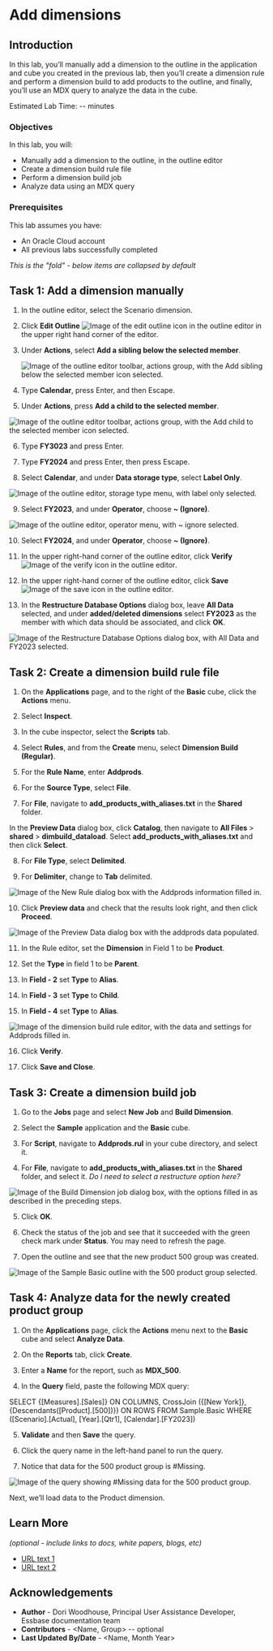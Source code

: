 # Add dimensions

## Introduction

In this lab, you’ll manually add a dimension to the outline in the application and cube you created in the previous lab, then you’ll create a dimension rule and perform a dimension build to add products to the outline, and finally, you’ll use an MDX query to analyze the data in the cube.

Estimated Lab Time: -- minutes

### Objectives

In this lab, you will:
* Manually add a dimension to the outline, in the outline editor
* Create a dimension build rule file
* Perform a dimension build job
* Analyze data using an MDX query

### Prerequisites

This lab assumes you have:

* An Oracle Cloud account
* All previous labs successfully completed

*This is the "fold" - below items are collapsed by default*

## Task 1: Add a dimension manually

1. In the outline editor, select the Scenario dimension.

2. Click **Edit Outline** ![Image of the edit outline icon in the outline editor](images/icon-edit-outline.png) in the upper right hand corner of the editor.

3. Under **Actions**, select **Add a sibling below the selected member**.

   ![Image of the outline editor toolbar, actions group, with the Add sibling below the selected member icon selected.](images/add-sibling.png)

4. Type **Calendar**, press Enter, and then Escape.

5. Under **Actions**, press **Add a child to the selected member**.

 ![Image of the outline editor toolbar, actions group, with the Add child to the selected member icon selected.](images/add-child.png)

6. Type **FY3023** and press Enter.

7. Type **FY2024** and press Enter, then press Escape.

8. Select **Calendar**, and under **Data storage type**, select **Label Only**.

![Image of the outline editor, storage type menu, with label only selected.](images/label-only.png)

9. Select **FY2023**, and under **Operator**, choose **~ (Ignore)**.

![Image of the outline editor, operator menu, with ~ ignore selected.](images/operator-ignore.png)

10. Select **FY2024**, and under **Operator**, choose **~ (Ignore)**.

11. In the upper right-hand corner of the outline editor, click **Verify** ![Image of the verify  icon in the outline editor](images/verify-outline-icon.png).

12. In the upper right-hand corner of the outline editor, click **Save** ![Image of the save icon in the outline editor](images/save-outline-icon.png).

13. In the **Restructure Database Options** dialog box, leave **All Data** selected, and under **added/deleted dimensions** select **FY2023** as the member with which data should be associated, and click **OK**.

![Image of the Restructure Database Options dialog box, with All Data and FY2023 selected.](images/restructure-database-options.png)

## Task 2: Create a dimension build rule file

1. On the **Applications** page, and to the right of the **Basic** cube, click the **Actions** menu.

2. Select **Inspect**.

3. In the cube inspector, select the **Scripts** tab.

4. Select **Rules**, and from the **Create** menu, select **Dimension Build (Regular)**.

5. For the **Rule Name**, enter **Addprods**.

6. For the **Source Type**, select **File**.

7. For **File**, navigate to **add_products_with_aliases.txt** in the **Shared** folder.

In the **Preview Data** dialog box, click **Catalog**, then navigate to **All Files** > **shared** > **dimbuild_dataload**. Select **add_products_with_aliases.txt** and then click **Select**.

8. For **File Type**, select **Delimited**.

9. For **Delimiter**, change to **Tab** delimited.

![Image of the New Rule dialog box with the Addprods information filled in.](images/addprods-rule.png)

10. Click **Preview data** and check that the results look right, and then click **Proceed**.

![Image of the Preview Data dialog box with the addprods data populated.](images/addprods-rule-preview-data.png)

11. In the Rule editor, set the **Dimension** in Field 1 to be **Product**.

12. Set the **Type** in field 1 to be **Parent**.

13. In **Field - 2** set **Type** to **Alias**.

14. In **Field - 3** set **Type** to **Child**.

15.	In **Field - 4** set **Type** to **Alias**.

![Image of the dimension build rule editor, with the data and settings for Addprods filled in.](images/dimension-build-rule-editor.png)

16. Click **Verify**.

17. Click **Save and Close**.

## Task 3: Create a dimension build job

1. Go to the **Jobs** page and select **New Job** and **Build Dimension**.

2. Select the **Sample** application and the **Basic** cube.

3. For **Script**, navigate to **Addprods.rul** in your cube directory, and select it.

4. For **File**, navigate to **add_products_with_aliases.txt** in the **Shared** folder, and select it.
*Do I need to select a restructure option here?*

![Image of the Build Dimension job dialog box, with the options filled in as described in the preceding steps.](images/build-dimension-job.png)

5. Click **OK**.

6. Check the status of the job and see that it succeeded with the green check mark under **Status**. You may need to refresh the page.

7. Open the outline and see that the new product 500 group was created.

![Image of the Sample Basic outline with the 500 product group selected.](images/outline-with-500-products.png)

## Task 4: Analyze data for the newly created product group

1. On the **Applications** page, click the **Actions** menu next to the **Basic** cube and select **Analyze Data**.

2. On the **Reports** tab, click **Create**.

3. Enter a **Name** for the report, such as **MDX_500**.

4. In the **Query** field, paste the following MDX query:

<copy>
SELECT
  {[Measures].[Sales]}
ON COLUMNS,
CrossJoin ({[New York]}, {Descendants([Product].[500])})
ON ROWS
FROM Sample.Basic
WHERE ([Scenario].[Actual], [Year].[Qtr1], [Calendar].[FY2023])
</copy>

5. **Validate** and then **Save** the query.

6. Click the query name in the left-hand panel to run the query.

7. Notice that data for the 500 product group is #Missing.

![Image of the query showing #Missing data for the 500 product group.](images/missing-product-data.png)

Next, we’ll load data to the Product dimension.


## Learn More

*(optional - include links to docs, white papers, blogs, etc)*

* [URL text 1](http://docs.oracle.com)
* [URL text 2](http://docs.oracle.com)

## Acknowledgements

* **Author** - Dori Woodhouse, Principal User Assistance Developer, Essbase documentation team
* **Contributors** -  <Name, Group> -- optional
* **Last Updated By/Date** - <Name, Month Year>